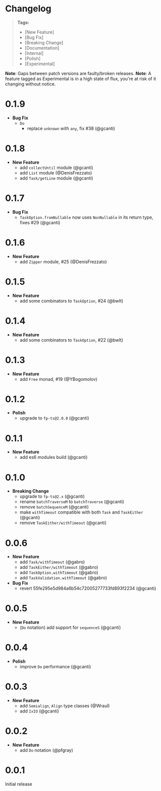 # Changelog

> **Tags:**
>
> - [New Feature]
> - [Bug Fix]
> - [Breaking Change]
> - [Documentation]
> - [Internal]
> - [Polish]
> - [Experimental]

**Note**: Gaps between patch versions are faulty/broken releases.
**Note**: A feature tagged as Experimental is in a high state of flux, you're at risk of it changing without notice.

# 0.1.9

- **Bug Fix**
  - `Do`
    - replace `unknown` with `any`, fix #38 (@gcanti)

# 0.1.8

- **New Feature**
  - add `collectUntil` module (@gcanti)
  - add `List` module (@DenisFrezzato)
  - add `Task/getLine` module (@gcanti)

# 0.1.7

- **Bug Fix**
  - `TaskOption.fromNullable` now uses `NonNullable` in its return type, fixes #29 (@gcanti)

# 0.1.6

- **New Feature**
  - add `Zipper` module, #25 (@DenisFrezzato)

# 0.1.5

- **New Feature**
  - add some combinators to `TaskOption`, #24 (@bwlt)

# 0.1.4

- **New Feature**
  - add some combinators to `TaskOption`, #22 (@bwlt)

# 0.1.3

- **New Feature**
  - add `Free` monad, #19 (@YBogomolov)

# 0.1.2

- **Polish**
  - upgrade to `fp-ts@2.0.0` (@gcanti)

# 0.1.1

- **New Feature**
  - add es6 modules build (@gcanti)

# 0.1.0

- **Breaking Change**
  - upgrade to `fp-ts@2.x` (@gcanti)
  - rename `batchTraverseM` to `batchTraverse` (@gcanti)
  - remove `batchSequenceM` (@gcanti)
  - make `withTimeout` compatible with both `Task` and `TaskEither` (@gcanti)
  - remove `TaskEither/withTimeout` (@gcanti)

# 0.0.6

- **New Feature**
  - add `Task/withTimeout` (@gabro)
  - add `TaskEither/withTimeout` (@gabro)
  - add `TaskOption.withTimeout` (@gabro)
  - add `TaskValidation.withTimeout` (@gabro)
- **Bug Fix**
  - revert 55fe295e5d984a6b54c72005277733fd893f2234 (@gcanti)

# 0.0.5

- **New Feature**
  - (`Do` notation) add support for `sequenceS` (@gcanti)

# 0.0.4

- **Polish**
  - improve `Do` performance (@gcanti)

# 0.0.3

- **New Feature**
  - add `Semialign`, `Align` type classes (@Wraul)
  - add `IxIO` (@gcanti)

# 0.0.2

- **New Feature**
  - add `Do` notation (@pfgray)

# 0.0.1

Initial release

